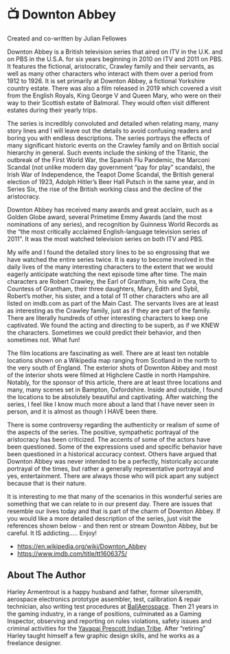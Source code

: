 # 📺 Downton Abbey

Created and co-written by Julian Fellowes

Downton Abbey is a British television series that aired on ITV in the U.K. and
on PBS in the U.S.A. for six years beginning in 2010 on ITV and 2011 on PBS. It
features the fictional, aristocratic, Crawley family and their servants, as well
as many other characters who interact with them over a period from 1912 to 1926.
It is set primarily at Downton Abbey, a fictional Yorkshire country estate.
There was also a film released in 2019 which covered a visit from the English
Royals, King George V and Queen Mary, who were on their way to their Scottish
estate of Balmoral. They would often visit different estates during their yearly
trips.

The series is incredibly convoluted and detailed when relating many, many story
lines and I will leave out the details to avoid confusing readers and boring you
with endless descriptions. The series portrays the effects of many significant
historic events on the Crawley family and on British social hierarchy in
general. Such events include the sinking of the Titanic, the outbreak of the
First World War, the Spanish Flu Pandemic, the Marconi Scandal (not unlike
modern day government “pay for play” scandals), the Irish War of Independence,
the Teapot Dome Scandal, the British general election of 1923, Adolph Hitler’s
Beer Hall Putsch in the same year, and in Series Six, the rise of the British
working class and the decline of the aristocracy.

Downton Abbey has received many awards and great acclaim, such as a Golden Globe
award, several Primetime Emmy Awards (and the most nominations of any series),
and recognition by Guinness World Records as the “the most critically acclaimed
English-language television series of 2011”. It was the most watched television
series on both ITV and PBS.

My wife and I found the detailed story lines to be so engrossing that we have
watched the entire series twice. It is easy to become involved in the daily
lives of the many interesting characters to the extent that we would eagerly
anticipate watching the next episode time after time. The main characters are
Robert Crawley, the Earl of Grantham, his wife Cora, the Countess of Grantham,
their three daughters, Mary, Edith and Sybil, Robert’s mother, his sister, and a
total of 11 other characters who are all listed on imdb.com as part of the Main
Cast. The servants lives are at least as interesting as the Crawley family, just
as if they are part of the family. There are literally hundreds of other
interesting characters to keep one captivated. We found the acting and directing
to be superb, as if we KNEW the characters. Sometimes we could predict their
behavior, and then sometimes not. What fun!

The film locations are fascinating as well. There are at least ten notable
locations shown on a Wikipedia map ranging from Scotland in the north to the
very south of England. The exterior shots of Downton Abbey and most of the
interior shots were filmed at Highclere Castle in north Hampshire. Notably, for
the sponsor of this article, there are at least three locations and many, many
scenes set in Bampton, Oxfordshire. Inside and outside, I found the locations to
be absolutely beautiful and captivating. After watching the series, I feel like
I know much more about a land that I have never seen in person, and it is almost
as though I HAVE been there.

There is some controversy regarding the authenticity or realism of some of the
aspects of the series. The positive, sympathetic portrayal of the aristocracy
has been criticized. The accents of some of the actors have been questioned.
Some of the expressions used and specific behavior have been questioned in a
historical accuracy context. Others have argued that Downton Abbey was never
intended to be a perfectly, historically accurate portrayal of the times, but
rather a generally representative portrayal and yes, entertainment. There are
always those who will pick apart any subject because that is their nature.

It is interesting to me that many of the scenarios in this wonderful series are
something that we can relate to in our present day. There are issues that
resemble our lives today and that is part of the charm of Downton Abbey. If you
would like a more detailed description of the series, just visit the references
shown below - and then rent or stream Downton Abbey, but be careful. It IS
addicting….. Enjoy!

- <https://en.wikipedia.org/wiki/Downton_Abbey>
- <https://www.imdb.com/title/tt1606375/>

## About The Author

Harley Armentrout is a happy husband and father, former silversmith, aerospace
electronics prototype assembler, test, calibration & repair technician, also
writing test procedures at [BallAerospace](https://www.ball.com/aerospace). Then
21 years in the gaming industry, in a range of positions, culminated as a Gaming
Inspector, observing and reporting on rules violations, safety issues and
criminal activities for the
[Yavapai Prescott Indian Tribe](https://buckyscasino.com/). After “retiring”
Harley taught himself a few graphic design skills, and he works as a freelance
designer.
